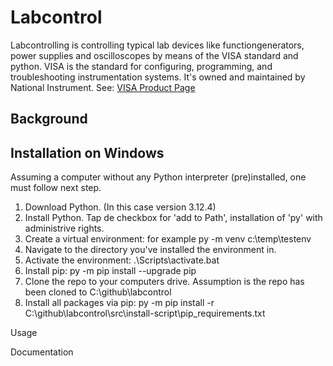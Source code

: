 # Labcontrol 
Labcontrolling is controlling typical lab devices like functiongenerators, power supplies and oscilloscopes by means of the VISA standard and python.
VISA is the standard for configuring, programming, and troubleshooting instrumentation systems. It's owned and maintained by National Instrument. 
See: [VISA Product Page](https://www.ni.com/nl-nl/shop/product/ni-visa.html)  

## Background

## Installation on Windows
Assuming a computer without any Python interpreter (pre)installed, one must follow next step.
1. Download Python. (In this case version 3.12.4)
2. Install Python. Tap de checkbox for 'add to Path', installation of 'py' with administrive rights.
3. Create a virtual environment: for example py -m venv c:\temp\testenv
4. Navigate to the directory you've installed the environment in.
5. Activate the environment: .\Scripts\activate.bat
6. Install pip: py -m pip install --upgrade pip
7. Clone the repo to your computers drive. Assumption is the repo has been cloned to C:\github\labcontrol
8. Install all packages via pip: py -m pip install -r C:\github\labcontrol\src\install-script\pip_requirements.txt
   

Usage

Documentation

